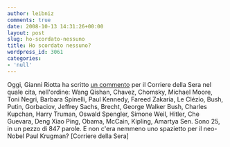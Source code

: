 ```yaml
---
author: leibniz
comments: true
date: 2008-10-13 14:31:26+00:00
layout: post
slug: ho-scordato-nessuno
title: Ho scordato nessuno?
wordpress_id: 3061
categories:
- 'null'
---
```


Oggi, Gianni Riotta ha scritto [un commento](http://www.corriere.it/editoriali/08_ottobre_13/riotta_28261744-9910-11dd-bf8a-00144f02aabc.shtml) per il Corriere della Sera nel quale cita, nell'ordine: Wang Qishan, Chavez, Chomsky, Michael Moore, Toni Negri, Barbara Spinelli, Paul Kennedy, Fareed Zakaria, Le Clézio, Bush, Putin, Gorbaciov, Jeffrey Sachs, Brecht, George Walker Bush, Charles Kupchan, Harry Truman, Oswald Spengler, Simone Weil, Hitler, Che Guevara, Deng Xiao Ping, Obama, McCain, Kipling, Amartya Sen. Sono 25, in un pezzo di 847 parole. E non c'era nemmeno uno spazietto per il neo-Nobel Paul Krugman? [Corriere della Sera]
